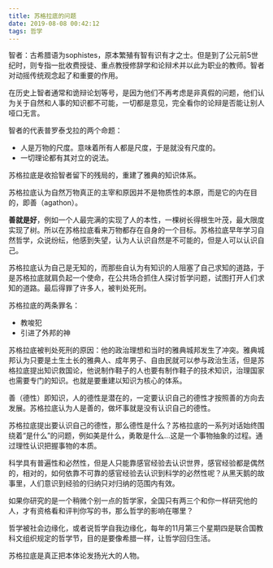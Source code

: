 ```yaml
---
title: 苏格拉底的问题
date: 2019-08-08 00:42:12
tags: 哲学
---
```


智者：古希腊语为sophistes，原本繁殖有智有识有才之士。但是到了公元前5世纪时，则专指一批收费授徒、重点教授修辞学和论辩术并以此为职业的教师。智者对动摇传统观念起了和重要的作用。

在历史上智者通常和诡辩论划等号，是因为他们不再考虑是非真假的问题，他们认为关于自然和人事的知识都不可能，一切都是意见，完全看你的论辩是否能让别人哑口无言。

智者的代表普罗泰戈拉的两个命题：

- 人是万物的尺度。意味着所有人都是尺度，于是就没有尺度的。
- 一切理论都有其对立的说法。

苏格拉底是收拾智者留下的残局的，重建了雅典的知识体系。

苏格拉底认为自然万物真正的主宰和原因并不是物质性的本原，而是它的内在目的，即善（agathon）。

**善就是好**，例如一个人最完满的实现了人的本性，一棵树长得根生叶茂，最大限度实现了树。所以在苏格拉底看来万物都存在自身的一个目标。苏格拉底早年学习自然哲学，众说纷纭，他感到失望，认为人认识自然是不可能的，但是人可以认识自己。

苏格拉底认为自己是无知的，而那些自认为有知识的人阻塞了自己求知的道路，于是苏格拉底就肩负起一个使命，在公共场合抓住人探讨哲学问题，试图打开人们求知的道路。最后得罪了许多人，被判处死刑。

苏格拉底的两条罪名：

- 教唆犯
- 引进了外邦的神

苏格拉底被判处死刑的原因：他的政治理想和当时的雅典城邦发生了冲突。雅典城邦认为只要是土生土长的雅典人、成年男子、自由民就可以参与政治生活，但是苏格拉底提出知识救国论，他说制作鞋子的人也要有制作鞋子的技术知识，治理国家也需要专门的知识。也就是要重建以知识为核心的体系。

善（德性）即知识，人的德性是潜在的，一定要认识自己的德性才按照善的方向去发展。苏格拉底认为人是善的，做坏事就是没有认识自己的德性。

苏格拉底提出要认识自己的德性，那么德性是什么？苏格拉底的一系列对话始终围绕着“是什么”的问题，例如美是什么，勇敢是什么...这是一个事物抽象的过程。通过理性认识把握事物的本质。

科学具有普遍性和必然性，但是人只能靠感官经验去认识世界，感官经验都是偶然的，相对的，如何依靠不可靠的感官经验去认识到科学的必然性呢？从黑天鹅的故事里，人们意识到经验的归纳只对归纳的范围内有效。

如果你研究的是一个稍微个别一点的哲学家，全国只有两三个和你一样研究他的人，才有资格看和评判你写的书，那么哲学的影响在哪里？

哲学被社会边缘化，或者说哲学自我边缘化，每年的11月第三个星期四是联合国教科文组织规定的哲学节，目的是要像希腊一样，让哲学回归生活。

苏格拉底是真正把本体论发扬光大的人物。

